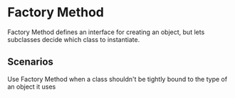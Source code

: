Factory Method
==============
Factory Method defines an interface for creating an object, but lets subclasses decide which
class to instantiate.

## Scenarios
Use Factory Method when a class shouldn't be tightly bound to the type of an object it uses
